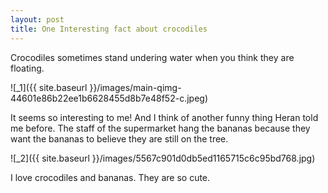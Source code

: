 ```yaml
---
layout: post
title: One Interesting fact about crocodiles
---
```


Crocodiles sometimes stand undering water when you think they are floating.

![_1]({{ site.baseurl }}/images/main-qimg-44601e86b22ee1b6628455d8b7e48f52-c.jpeg)

It seems so interesting to me! And I think of another funny thing Heran told me before. The staff of the 
supermarket hang the bananas because they want the bananas to believe they are still on the tree.

![_2]({{ site.baseurl }}/images/5567c901d0db5ed1165715c6c95bd768.jpg)

I love crocodiles and bananas. They are so cute.
